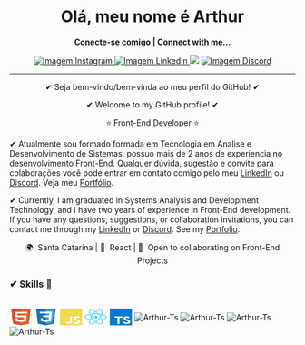 # <h1 align="center"> Olá, meu nome é Arthur </h1> 

<p align= "center"> <b>Conecte-se comigo | Connect with me...</b> </p>

<div align="center">
<a href='https://www.instagram.com/arthurdoossantos/'> <img src='https://img.shields.io/badge/Instagram-E4405F.svg?style=for-the-badge&logo=Instagram&logoColor=white' alt='Imagem Instagram' /> </a>
<a href='https://www.linkedin.com/in/arthur-gabriel-dos-santos-6842b5173/'> <img src='https://img.shields.io/badge/LinkedIn-0A66C2.svg?style=for-the-badge&logo=LinkedIn&logoColor=white' alt='Imagem LinkedIn' /> </a>
<a href = "mailto:santos.santos86@hotmail.com"><img src="https://img.shields.io/badge/Microsoft_Outlook-0078D4?style=for-the-badge&logo=microsoft-outlook&logoColor=white" target="_blank"></a>
<a href='https://discord.com/users/pirusenfreio'> <img src='https://img.shields.io/badge/Discord-5865F2.svg?style=for-the-badge&logo=Discord&logoColor=white' alt='Imagem Discord' /> </a>
 </div>

-----------------------------------------------------

<p align= "center">✔ Seja bem-vindo/bem-vinda ao meu perfil do GitHub! ✔</p>
<p align= "center">✔ Welcome to my GitHub profile! ✔</p>
 <div align="center">⭐ Front-End Developer ⭐</div>

✔ Atualmente sou formado formada em Tecnologia em Analise e Desenvolvimento de Sistemas, possuo mais de 2 anos de experiencia no desenvolvimento Front-End. Qualquer dúvida, sugestão e convite para colaborações você pode entrar em contato comigo pelo meu [LinkedIn](https://www.linkedin.com/in/arthur-gabriel-dos-santos-6842b5173/) ou [Discord](https://discord.com/users/pirusenfreio). Veja meu [Portfólio](https://arthursantosdev.vercel.app/).

✔ Currently, I am graduated in Systems Analysis and Development Technology, and I have two years of experience in Front-End development. If you have any questions, suggestions, or collaboration invitations, you can contact me through my [LinkedIn](https://www.linkedin.com/in/arthur-gabriel-dos-santos-6842b5173/) or [Discord](https://discord.com/users/pirusenfreio). See my [Portfolio](https://arthursantosdev.vercel.app/).


<p align= "center"> 🌍  Santa Catarina | 🧠  React | 🤝  Open to collaborating on Front-End Projects </p>

### ✔ Skills :art:

<div style="display: inline_block"><br>
  <img align="center" alt="Arthur-HTML" height="30" width="40" src="https://raw.githubusercontent.com/devicons/devicon/master/icons/html5/html5-original.svg">
  <img align="center" alt="Arthur-CSS" height="30" width="40" src="https://raw.githubusercontent.com/devicons/devicon/master/icons/css3/css3-original.svg">
  <img align="center" alt="Arthur-Js" height="30" width="40" src="https://raw.githubusercontent.com/devicons/devicon/master/icons/javascript/javascript-plain.svg">
  <img align="center" alt="Arthur-React" height="30" width="40" src="https://raw.githubusercontent.com/devicons/devicon/master/icons/react/react-original.svg">
  <img align="center" alt="Arthur-Ts" height="30" width="40" src="https://raw.githubusercontent.com/devicons/devicon/master/icons/typescript/typescript-plain.svg">
  <img align="center" alt="Arthur-Ts" height="30" width="40" src="https://cdn.jsdelivr.net/gh/devicons/devicon/icons/nextjs/nextjs-original.svg" />
  <img align="center" alt="Arthur-Ts" height="30" width="40" src="https://cdn.jsdelivr.net/gh/devicons/devicon/icons/git/git-original.svg" />
  <img align="center" alt="Arthur-Ts" height="30" width="40" src="https://cdn.jsdelivr.net/gh/devicons/devicon/icons/sass/sass-original.svg" />
  <img align="center" alt="Arthur-Ts" height="30" width="40" src="https://cdn.worldvectorlogo.com/logos/styled-components-1.svg" />
</div>
